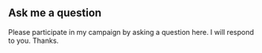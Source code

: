 ## Ask me a question

Please participate in my campaign by asking a question here.  I will respond to you. Thanks.